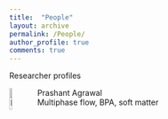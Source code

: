 ```yaml
---
title:  "People"
layout: archive
permalink: /People/
author_profile: true
comments: true
---
```


Researcher profiles<br>

<a href="https://www.northumbria.ac.uk"> <img src="{{ site.url }}{{ site.baseurl }}/assets/profiles/profile_im_PA.png" alt="PA" style="float: left;width: 10%"/> </a>
Prashant Agrawal <br>
Multiphase flow, BPA, soft matter

